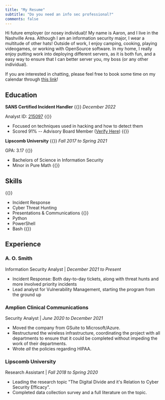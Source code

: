 ```yaml
---
title: "My Resume"
subtitle: "Do you need an info sec professional?"
comments: false
---
```


Hi future employer (or nosey individual)! My name is Aaron, and I live in the Nashville Area. Although I am an information security major, I wear a multitude of other hats! Outside of work, I enjoy camping, cooking, playing videogames, or working with OpenSource software. In my home, I really enjoy putting work into deploying different servers, as it is both fun, and a easy way to ensure that I can better server you, my boss (or any other individual).

If you are interested in chatting, please feel free to book some time on my calendar through [this link](https://www.calendar.com/aarons-workspace/)!


## Education
**SANS Certified Incident Handler**
{{<columns>}}
*December 2022*

Analyst ID: [215097](https://www.giac.org/certified-professional/Aaron-Thompson/215097)
{{<column>}}
- Focused on techniques used in hacking and how to detect them
- Scored 91% -- Advisory Board Member ([Verify Here](https://www.credly.com/earner/earned/badge/0326d9ab-6aa1-45e1-96a6-7adac1076728))
{{<endcolumns>}}

**Lipscomb University**
{{<columns>}}
*Fall 2017 to Spring 2021*

GPA: 3.17
{{<column>}}
- Bachelors of Science in Information Security
- Minor in Pure Math
{{<endcolumns>}}

## Skills
{{<columns>}}
- Incident Response
- Cyber Threat Hunting
- Presentations & Communications
{{<column>}}
- Python
- PowerShell
- Bash
{{<endcolumns>}}

## Experience

### A. O. Smith

Information Security Analyst | *December 2021 to Present*
- Incident Response: Both day-to-day tickets, along with threat hunts and more involved priority incidents
- Lead analyst for Vulnerability Management, starting the program from the ground up

### Amplion Clinical Communications
Security Analyst | *June 2020 to December 2021*
- Moved the company from GSuite to Microsoft/Azure.
- Restructured the wireless infrastructure, coordinating the project with all departments to ensure that it could be completed without impeding the work of their departments.
- Wrote *all* the policies regarding HIPAA.

### Lipscomb University
Research Assistant | *Fall 2018 to Spring 2020*
- Leading the research topic "The Digital Divide and it's Relation to Cyber Security Efficacy".
- Completed data collection survey and a full literature on the topic.